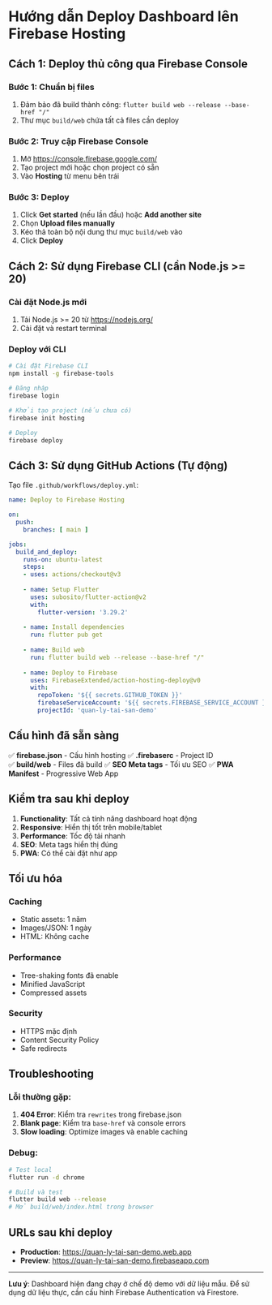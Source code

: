 # Hướng dẫn Deploy Dashboard lên Firebase Hosting

## Cách 1: Deploy thủ công qua Firebase Console

### Bước 1: Chuẩn bị files
1. Đảm bảo đã build thành công: `flutter build web --release --base-href "/"`
2. Thư mục `build/web` chứa tất cả files cần deploy

### Bước 2: Truy cập Firebase Console
1. Mở https://console.firebase.google.com/
2. Tạo project mới hoặc chọn project có sẵn
3. Vào **Hosting** từ menu bên trái

### Bước 3: Deploy
1. Click **Get started** (nếu lần đầu) hoặc **Add another site**
2. Chọn **Upload files manually**
3. Kéo thả toàn bộ nội dung thư mục `build/web` vào
4. Click **Deploy**

## Cách 2: Sử dụng Firebase CLI (cần Node.js >= 20)

### Cài đặt Node.js mới
1. Tải Node.js >= 20 từ https://nodejs.org/
2. Cài đặt và restart terminal

### Deploy với CLI
```bash
# Cài đặt Firebase CLI
npm install -g firebase-tools

# Đăng nhập
firebase login

# Khởi tạo project (nếu chưa có)
firebase init hosting

# Deploy
firebase deploy
```

## Cách 3: Sử dụng GitHub Actions (Tự động)

Tạo file `.github/workflows/deploy.yml`:

```yaml
name: Deploy to Firebase Hosting

on:
  push:
    branches: [ main ]

jobs:
  build_and_deploy:
    runs-on: ubuntu-latest
    steps:
    - uses: actions/checkout@v3
    
    - name: Setup Flutter
      uses: subosito/flutter-action@v2
      with:
        flutter-version: '3.29.2'
    
    - name: Install dependencies
      run: flutter pub get
    
    - name: Build web
      run: flutter build web --release --base-href "/"
    
    - name: Deploy to Firebase
      uses: FirebaseExtended/action-hosting-deploy@v0
      with:
        repoToken: '${{ secrets.GITHUB_TOKEN }}'
        firebaseServiceAccount: '${{ secrets.FIREBASE_SERVICE_ACCOUNT }}'
        projectId: 'quan-ly-tai-san-demo'
```

## Cấu hình đã sẵn sàng

✅ **firebase.json** - Cấu hình hosting
✅ **.firebaserc** - Project ID  
✅ **build/web** - Files đã build
✅ **SEO Meta tags** - Tối ưu SEO
✅ **PWA Manifest** - Progressive Web App

## Kiểm tra sau khi deploy

1. **Functionality**: Tất cả tính năng dashboard hoạt động
2. **Responsive**: Hiển thị tốt trên mobile/tablet
3. **Performance**: Tốc độ tải nhanh
4. **SEO**: Meta tags hiển thị đúng
5. **PWA**: Có thể cài đặt như app

## Tối ưu hóa

### Caching
- Static assets: 1 năm
- Images/JSON: 1 ngày
- HTML: Không cache

### Performance
- Tree-shaking fonts đã enable
- Minified JavaScript
- Compressed assets

### Security
- HTTPS mặc định
- Content Security Policy
- Safe redirects

## Troubleshooting

### Lỗi thường gặp:
1. **404 Error**: Kiểm tra `rewrites` trong firebase.json
2. **Blank page**: Kiểm tra `base-href` và console errors
3. **Slow loading**: Optimize images và enable caching

### Debug:
```bash
# Test local
flutter run -d chrome

# Build và test
flutter build web --release
# Mở build/web/index.html trong browser
```

## URLs sau khi deploy

- **Production**: https://quan-ly-tai-san-demo.web.app
- **Preview**: https://quan-ly-tai-san-demo.firebaseapp.com

---

**Lưu ý**: Dashboard hiện đang chạy ở chế độ demo với dữ liệu mẫu. Để sử dụng dữ liệu thực, cần cấu hình Firebase Authentication và Firestore.